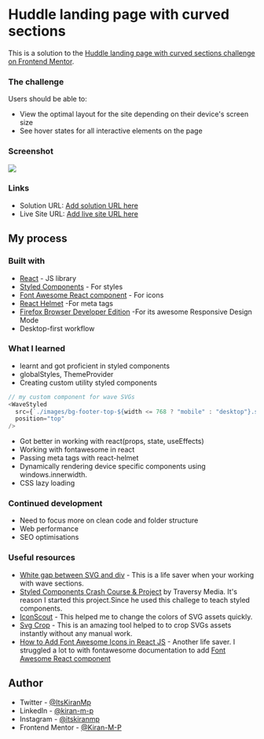 # Huddle landing page with curved sections

This is a solution to the [Huddle landing page with curved sections challenge on Frontend Mentor](https://www.frontendmentor.io/challenges/huddle-landing-page-with-curved-sections-5ca5ecd01e82137ec91a50f2).

### The challenge

Users should be able to:

- View the optimal layout for the site depending on their device's screen size
- See hover states for all interactive elements on the page

### Screenshot

![](./screenshot.jpg)

### Links

- Solution URL: [Add solution URL here](https://your-solution-url.com)
- Live Site URL: [Add live site URL here](https://your-live-site-url.com)

## My process

### Built with

- [React](https://reactjs.org/) - JS library
- [Styled Components](https://styled-components.com/) - For styles
- [Font Awesome React component](https://fontawesome.com/v5/docs/web/use-with/react) - For icons
- [React Helmet](https://github.com/nfl/react-helmet#readme) -For meta tags
- [Firefox Browser Developer Edition](https://www.mozilla.org/en-US/firefox/developer/) -For its awesome Responsive Design Mode
- Desktop-first workflow

### What I learned

- learnt and got proficient in styled components
- globalStyles, ThemeProvider
- Creating custom utility styled components

```js
// my custom component for wave SVGs
<WaveStyled
  src={`./images/bg-footer-top-${width <= 768 ? "mobile" : "desktop"}.svg`}
  position="top"
/>
```

- Got better in working with react(props, state, useEffects)
- Working with fontawesome in react
- Passing meta tags with react-helmet
- Dynamically rendering device specific components using windows.innerwidth.
- CSS lazy loading



### Continued development

- Need to focus more on clean code and folder structure
- Web performance
- SEO optimisations

### Useful resources

- [White gap between SVG and div](https://stackoverflow.com/questions/64600824/white-gap-between-svg-and-div/64611175#64611175) - This is a life saver when your working with wave sections.
- [Styled Components Crash Course & Project](https://youtu.be/02zO0hZmwnw) by Traversy Media. It's reason I started this project.Since he used this challege to teach styled components.
- [IconScout](https://iconscout.com/icon-editor) - This helped me to change the colors of SVG assets quickly.
- [Svg Crop](https://svgcrop.com/) - This is an amazing tool helped to to crop SVGs assets instantly without any manual work.
- [How to Add Font Awesome Icons in React JS](https://youtu.be/L4CK3j72SfM) - Another life saver. I struggled a lot to with fontawesome documentation to add [Font Awesome React component](https://fontawesome.com/v5/docs/web/use-with/react)

## Author

- Twitter - [@ItsKiranMp](https://twitter.com/ItsKiranMp)
- LinkedIn - [@kiran-m-p](https://www.linkedin.com/in/kiran-m-p/)
- Instagram - [@itskiranmp](https://www.instagram.com/itskiranmp/)
- Frontend Mentor - [@Kiran-M-P](https://www.frontendmentor.io/profile/Kiran-M-P)
